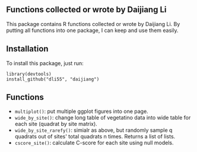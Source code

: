 ## Functions collected or wrote by Daijiang Li

This package contains R functions collected or wrote by Daijiang Li. By putting all functions into one package, I can keep and use them easily.

## Installation
To install this package, just run:

    library(devtools)
    install_github("dli55", "daijiang")
    
## Functions

- `multiplot()`: put multiple ggplot figures into one page.
- `wide_by_site()`: change long table of vegetatino data into wide table for each site (quadrat by site matrix).
- `wide_by_site_rarefy()`: simialr as above, but randomly sample q quadrats out of sites' total quadrats n times. Returns a list of lists.
- `cscore_site()`: calculate C-score for each site using null models.
    

